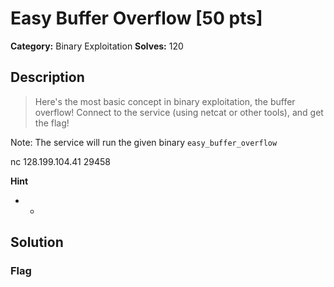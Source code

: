 # Easy Buffer Overflow [50 pts]

**Category:** Binary Exploitation
**Solves:** 120

## Description
>Here's the most basic concept in binary exploitation, the buffer overflow! Connect to the service (using netcat or other tools), and get the flag!

Note: The service will run the given binary `easy_buffer_overflow`

nc 128.199.104.41 29458

**Hint**
* -

## Solution

### Flag

